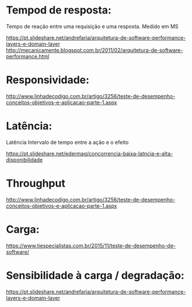 # Tempod de resposta:

Tempo de reação entre uma requisição e uma resposta. Medido em MS

https://pt.slideshare.net/andrefaria/arquitetura-de-software-performance-layers-e-domain-layer
http://mecanicamente.blogspot.com.br/2011/02/arquitetura-de-software-performance.html


# Responsividade:

http://www.linhadecodigo.com.br/artigo/3256/teste-de-desempenho-conceitos-objetivos-e-aplicacao-parte-1.aspx

# Latência:

Latência Intervalo de tempo entre a ação e o efeito

https://pt.slideshare.net/edermag/concorrencia-baixa-latncia-e-alta-disponibilidade


# Throughput

http://www.linhadecodigo.com.br/artigo/3256/teste-de-desempenho-conceitos-objetivos-e-aplicacao-parte-1.aspx


# Carga:

https://www.tiespecialistas.com.br/2015/11/teste-de-desempenho-de-software/


# Sensibilidade à carga / degradação: 


https://pt.slideshare.net/andrefaria/arquitetura-de-software-performance-layers-e-domain-layer

